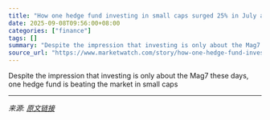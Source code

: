 ```yaml
---
title: "How one hedge fund investing in small caps surged 25% in July and doubled this year"
date: 2025-09-08T09:56:00+08:00
categories: ["finance"]
tags: []
summary: "Despite the impression that investing is only about the Mag7 these days, one hedge fund is beating the market in small caps"
source_url: "https://www.marketwatch.com/story/how-one-hedge-fund-investing-in-small-caps-surged-25-in-july-and-doubled-this-year-d15de82e?mod=mw_rss_topstories"
---
```


Despite the impression that investing is only about the Mag7 these days, one hedge fund is beating the market in small caps

---

*来源: [原文链接](https://www.marketwatch.com/story/how-one-hedge-fund-investing-in-small-caps-surged-25-in-july-and-doubled-this-year-d15de82e?mod=mw_rss_topstories)*
